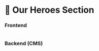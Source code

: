 # 📎 Our Heroes Section

### **Frontend**

<figure><img src="../../.gitbook/assetsBFL/our-heroes-section.png" alt=""><figcaption></figcaption></figure>

### Backend (CMS)

<figure><img src="../../.gitbook/assetsBFL/our-heroes-section-cms.png" alt=""><figcaption></figcaption></figure>
